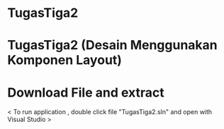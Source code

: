 # TugasTiga2 #
# TugasTiga2 (Desain Menggunakan Komponen Layout)  #


# Download File and extract # 
< To run application , double click file "TugasTiga2.sln" and open with Visual Studio >
